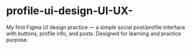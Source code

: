 # profile-ui-design-UI-UX-
My first Figma UI design practice — a simple social post/profile interface with buttons, profile info, and posts. Designed for learning and practice purpose.
